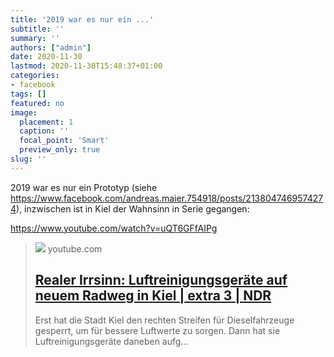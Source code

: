 ```yaml
---
title: '2019 war es nur ein ...'
subtitle: ''
summary: ''
authors: ["admin"]
date: 2020-11-30
lastmod: 2020-11-30T15:48:37+01:00
categories:
- facebook
tags: []
featured: no
image:
  placement: 1
  caption: ''
  focal_point: 'Smart'
  preview_only: true
slug: ''
---
```

2019 war es nur ein Prototyp (siehe https://www.facebook.com/andreas.maier.754918/posts/2138047469574274), inzwischen ist in Kiel der Wahnsinn in Serie gegangen:

https://www.youtube.com/watch?v=uQT6GFfAIPg
> [![](https://i.ytimg.com/vi/uQT6GFfAIPg/hqdefault.jpg)](https://www.youtube.com/watch?v=uQT6GFfAIPg)
> youtube.com
> ## [Realer Irrsinn: Luftreinigungsgeräte auf neuem Radweg in Kiel | extra 3 | NDR](https://www.youtube.com/watch?v=uQT6GFfAIPg)
>
>Erst hat die Stadt Kiel den rechten Streifen für Dieselfahrzeuge gesperrt, um für bessere Luftwerte zu sorgen. Dann hat sie Luftreinigungsgeräte daneben aufg...

